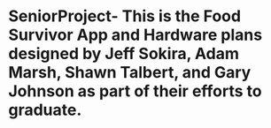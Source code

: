 # SeniorProject- This is the Food Survivor App and Hardware plans designed by Jeff Sokira, Adam Marsh, Shawn Talbert, and Gary Johnson as part of their efforts to graduate. 
